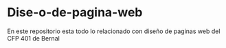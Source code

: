 # Dise-o-de-pagina-web
En este repositorio esta todo lo relacionado con diseño de paginas web del CFP 401 de Bernal
